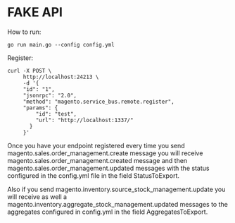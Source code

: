 FAKE API
========

How to run:

```go run main.go --config config.yml```

Register:

```
curl -X POST \
     http://localhost:24213 \
     -d '{
     "id": "1",
     "jsonrpc": "2.0",
     "method": "magento.service_bus.remote.register",
     "params": {
         "id": "test",
         "url": "http://localhost:1337/"
       }
     }'
```
   
Once you have your endpoint registered every time you send magento.sales.order_management.create message you will receive magento.sales.order_management.created message and then magento.sales.order_management.updated messages with the status configured in the config.yml file in the field StatusToExport.

Also if you send magento.inventory.source_stock_management.update you will receive as well a magento.inventory.aggregate_stock_management.updated messages to the aggregates configured in config.yml in the field AggregatesToExport.

  